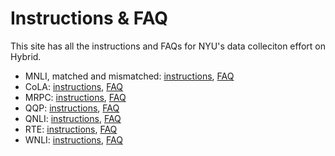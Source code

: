 # Instructions & FAQ

This site has all the instructions and FAQs for NYU's data colleciton effort on Hybrid. 
- MNLI, matched and mismatched: [instructions](https://nyu-mll.github.io/GLUE-human-performance/mnli.html), [FAQ](https://nyu-mll.github.io/GLUE-human-performance/mnli-faq.html)
- CoLA: [instructions](), [FAQ]()
- MRPC: [instructions](), [FAQ]()
- QQP: [instructions](https://nyu-mll.github.io/GLUE-human-performance/qqp), [FAQ](https://nyu-mll.github.io/GLUE-human-performance/qqp-faq)
- QNLI: [instructions](https://nyu-mll.github.io/GLUE-human-performance/qnli), [FAQ](https://nyu-mll.github.io/GLUE-human-performance/qnli-faq)
- RTE: [instructions](https://nyu-mll.github.io/GLUE-human-performance/rte), [FAQ](https://nyu-mll.github.io/GLUE-human-performance/rte-faq)
- WNLI: [instructions](https://nyu-mll.github.io/GLUE-human-performance/wnli), [FAQ](https://nyu-mll.github.io/GLUE-human-performance/wnli-faq)